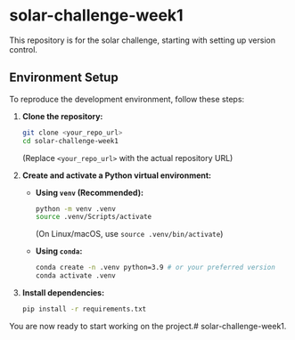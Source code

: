 # solar-challenge-week1

This repository is for the solar challenge, starting with setting up version control.

## Environment Setup

To reproduce the development environment, follow these steps:

1.  **Clone the repository:**
    ```bash
    git clone <your_repo_url>
    cd solar-challenge-week1
    ```
    (Replace `<your_repo_url>` with the actual repository URL)

2.  **Create and activate a Python virtual environment:**

    * **Using `venv` (Recommended):**
        ```bash
        python -m venv .venv
        source .venv/Scripts/activate
        ```
        (On Linux/macOS, use `source .venv/bin/activate`)

    * **Using `conda`:**
        ```bash
        conda create -n .venv python=3.9 # or your preferred version
        conda activate .venv
        ```

3.  **Install dependencies:**
    ```bash
    pip install -r requirements.txt
    ```

You are now ready to start working on the project.# solar-challenge-week1.
